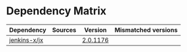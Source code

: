 # Dependency Matrix

Dependency | Sources | Version | Mismatched versions
---------- | ------- | ------- | -------------------
[jenkins-x/jx](https://github.com/jenkins-x/jx.git) |  | [2.0.1176](https://github.com/jenkins-x/jx/releases/tag/v2.0.1176) | 
